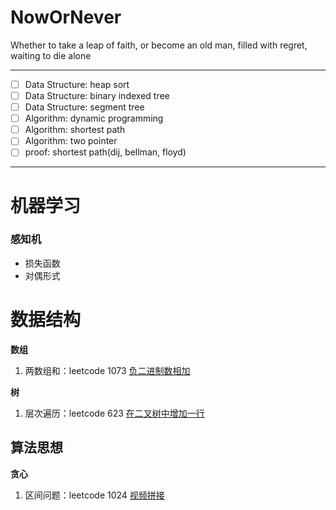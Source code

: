 # NowOrNever
Whether to take a leap of faith, or become an old man, filled with regret, waiting to die alone

----

- [ ] Data Structure: heap sort
- [ ] Data Structure: binary indexed tree
- [ ] Data Structure: segment tree
- [ ] Algorithm: dynamic programming
- [ ] Algorithm: shortest path
- [ ] Algorithm: two pointer
- [ ] proof: shortest path(dij, bellman, floyd)

---

# 机器学习

### 感知机

- 损失函数
- 对偶形式

# 数据结构

**数组**

1. 两数组和：leetcode 1073 [负二进制数相加](https://leetcode-cn.com/problems/adding-two-negabinary-numbers/)

**树**

1. 层次遍历：leetcode 623 [在二叉树中增加一行](https://leetcode-cn.com/problems/add-one-row-to-tree/)

## 算法思想

**贪心**

1. 区间问题：leetcode 1024 [视频拼接](https://leetcode-cn.com/problems/video-stitching/)

   



